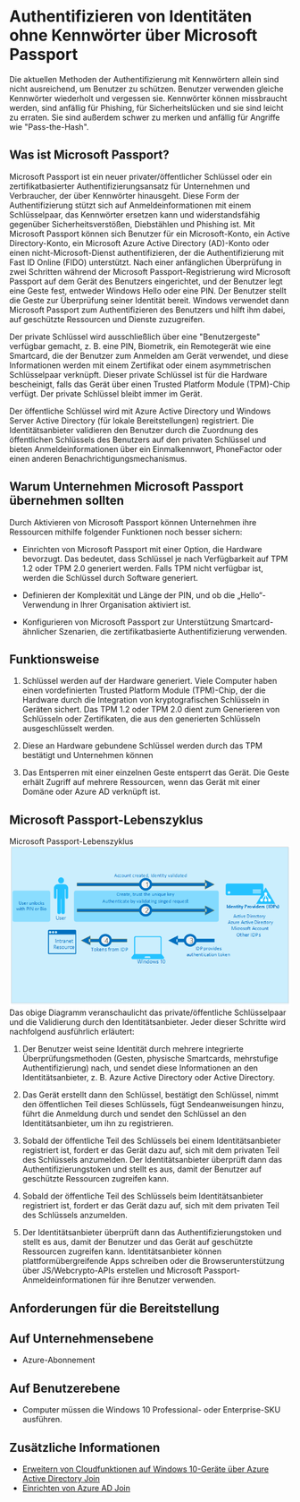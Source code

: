 <properties 
	pageTitle="Einrichten eines neuen Geräts mit Azure AD über den Eindruck beim ersten Ausführen | Microsoft Azure" 
	description="In diesem Thema wird erklärt, wie Benutzer Azure AD Join während Ihres Eindrucks beim ersten Ausführen einrichten können." 
	services="active-directory" 
	documentationCenter="" 
	authors="femila" 
	manager="swadhwa" 
	editor=""/>


<tags 
	ms.service="active-directory" 
	ms.workload="identity" 
	ms.tgt_pltfrm="na" 
	ms.devlang="na" 
	ms.topic="article" 
	ms.date="08/02/2015" 
	ms.author="femila"/>


# Authentifizieren von Identitäten ohne Kennwörter über Microsoft Passport

Die aktuellen Methoden der Authentifizierung mit Kennwörtern allein sind nicht ausreichend, um Benutzer zu schützen. Benutzer verwenden gleiche Kennwörter wiederholt und vergessen sie. Kennwörter können missbraucht werden, sind anfällig für Phishing, für Sicherheitslücken und sie sind leicht zu erraten. Sie sind außerdem schwer zu merken und anfällig für Angriffe wie "Pass-the-Hash".

## Was ist Microsoft Passport?
Microsoft Passport ist ein neuer privater/öffentlicher Schlüssel oder ein zertifikatbasierter Authentifizierungsansatz für Unternehmen und Verbraucher, der über Kennwörter hinausgeht. Diese Form der Authentifizierung stützt sich auf Anmeldeinformationen mit einem Schlüsselpaar, das Kennwörter ersetzen kann und widerstandsfähig gegenüber Sicherheitsverstößen, Diebstählen und Phishing ist. Mit Microsoft Passport können sich Benutzer für ein Microsoft-Konto, ein Active Directory-Konto, ein Microsoft Azure Active Directory (AD)-Konto oder einen nicht-Microsoft-Dienst authentifizieren, der die Authentifizierung mit Fast ID Online (FIDO) unterstützt. Nach einer anfänglichen Überprüfung in zwei Schritten während der Microsoft Passport-Registrierung wird Microsoft Passport auf dem Gerät des Benutzers eingerichtet, und der Benutzer legt eine Geste fest, entweder Windows Hello oder eine PIN. Der Benutzer stellt die Geste zur Überprüfung seiner Identität bereit. Windows verwendet dann Microsoft Passport zum Authentifizieren des Benutzers und hilft ihm dabei, auf geschützte Ressourcen und Dienste zuzugreifen.

Der private Schlüssel wird ausschließlich über eine "Benutzergeste" verfügbar gemacht, z. B. eine PIN, Biometrik, ein Remotegerät wie eine Smartcard, die der Benutzer zum Anmelden am Gerät verwendet, und diese Informationen werden mit einem Zertifikat oder einem asymmetrischen Schlüsselpaar verknüpft. Dieser private Schlüssel ist für die Hardware bescheinigt, falls das Gerät über einen Trusted Platform Module (TPM)-Chip verfügt. Der private Schlüssel bleibt immer im Gerät.

Der öffentliche Schlüssel wird mit Azure Active Directory und Windows Server Active Directory (für lokale Bereitstellungen) registriert. Die Identitätsanbieter validieren den Benutzer durch die Zuordnung des öffentlichen Schlüssels des Benutzers auf den privaten Schlüssel und bieten Anmeldeinformationen über ein Einmalkennwort, PhoneFactor oder einen anderen Benachrichtigungsmechanismus.
## Warum Unternehmen Microsoft Passport übernehmen sollten
Durch Aktivieren von Microsoft Passport können Unternehmen ihre Ressourcen mithilfe folgender Funktionen noch besser sichern:

* Einrichten von Microsoft Passport mit einer Option, die Hardware bevorzugt. Das bedeutet, dass Schlüssel je nach Verfügbarkeit auf TPM 1.2 oder TPM 2.0 generiert werden. Falls TPM nicht verfügbar ist, werden die Schlüssel durch Software generiert. 

* Definieren der Komplexität und Länge der PIN, und ob die „Hello“-Verwendung in Ihrer Organisation aktiviert ist.

* Konfigurieren von Microsoft Passport zur Unterstützung Smartcard-ähnlicher Szenarien, die zertifikatbasierte Authentifizierung verwenden.

## Funktionsweise
1. Schlüssel werden auf der Hardware generiert. Viele Computer haben einen vordefinierten Trusted Platform Module (TPM)-Chip, der die Hardware durch die Integration von kryptografischen Schlüsseln in Geräten sichert. Das TPM 1.2 oder TPM 2.0 dient zum Generieren von Schlüsseln oder Zertifikaten, die aus den generierten Schlüsseln ausgeschlüsselt werden.

2. Diese an Hardware gebundene Schlüssel werden durch das TPM bestätigt und Unternehmen können

3. Das Entsperren mit einer einzelnen Geste entsperrt das Gerät. Die Geste erhält Zugriff auf mehrere Ressourcen, wenn das Gerät mit einer Domäne oder Azure AD verknüpft ist.

## Microsoft Passport-Lebenszyklus
Microsoft Passport-Lebenszyklus![](./media/active-directory-azureadjoin/active-directory-azureadjoin-microsoft-passport.png) Das obige Diagramm veranschaulicht das private/öffentliche Schlüsselpaar und die Validierung durch den Identitätsanbieter. Jeder dieser Schritte wird nachfolgend ausführlich erläutert:

1. Der Benutzer weist seine Identität durch mehrere integrierte Überprüfungsmethoden (Gesten, physische Smartcards, mehrstufige Authentifizierung) nach, und sendet diese Informationen an den Identitätsanbieter, z. B. Azure Active Directory oder Active Directory.

2.  Das Gerät erstellt dann den Schlüssel, bestätigt den Schlüssel, nimmt den öffentlichen Teil dieses Schlüssels, fügt Sendeanweisungen hinzu, führt die Anmeldung durch und sendet den Schlüssel an den Identitätsanbieter, um ihn zu registrieren.

3. Sobald der öffentliche Teil des Schlüssels bei einem Identitätsanbieter registriert ist, fordert er das Gerät dazu auf, sich mit dem privaten Teil des Schlüssels anzumelden. Der Identitätsanbieter überprüft dann das Authentifizierungstoken und stellt es aus, damit der Benutzer auf geschützte Ressourcen zugreifen kann.

4. Sobald der öffentliche Teil des Schlüssels beim Identitätsanbieter registriert ist, fordert er das Gerät dazu auf, sich mit dem privaten Teil des Schlüssels anzumelden.

5. Der Identitätsanbieter überprüft dann das Authentifizierungstoken und stellt es aus, damit der Benutzer und das Gerät auf geschützte Ressourcen zugreifen kann. Identitätsanbieter können plattformübergreifende Apps schreiben oder die Browserunterstützung über JS/Webcrypto-APIs erstellen und Microsoft Passport-Anmeldeinformationen für ihre Benutzer verwenden.

## Anforderungen für die Bereitstellung
Auf Unternehmensebene
---------------------------
* Azure-Abonnement

Auf Benutzerebene
-------------------------------------------------------------
* Computer müssen die Windows 10 Professional- oder Enterprise-SKU ausführen.

## Zusätzliche Informationen

* [Erweitern von Cloudfunktionen auf Windows 10-Geräte über Azure Active Directory Join](active-directory-azureadjoin-user-upgrade.md)
* [Einrichten von Azure AD Join](active-directory-azureadjoin-setup.md)

<!---HONumber=August15_HO6-->